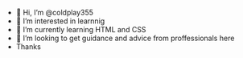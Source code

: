 - 👋 Hi, I’m @coldplay355
- 👀 I’m interested in learnnig 
- 🌱 I’m currently learning HTML and CSS
- 💞️ I’m looking to get guidance and advice from proffessionals here
- Thanks


<!---
coldplay355/coldplay355 is a ✨ special ✨ repository because its `README.md` (this file) appears on your GitHub profile.
You can click the Preview link to take a look at your changes.
--->
